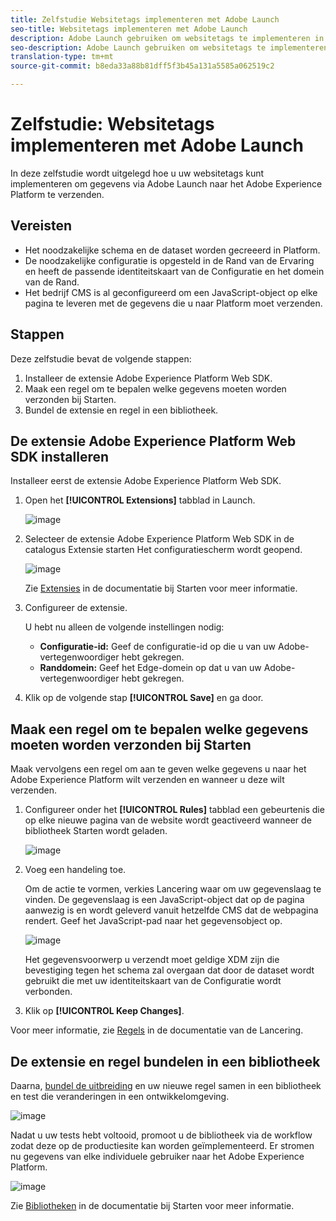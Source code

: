```yaml
---
title: Zelfstudie Websitetags implementeren met Adobe Launch
seo-title: Websitetags implementeren met Adobe Launch
description: Adobe Launch gebruiken om websitetags te implementeren in het Adobe Experience Platform
seo-description: Adobe Launch gebruiken om websitetags te implementeren in het Adobe Experience Platform
translation-type: tm+mt
source-git-commit: b8eda33a88b81dff5f3b45a131a5585a062519c2

---
```



# Zelfstudie: Websitetags implementeren met Adobe Launch

In deze zelfstudie wordt uitgelegd hoe u uw websitetags kunt implementeren om gegevens via Adobe Launch naar het Adobe Experience Platform te verzenden.

## Vereisten

* Het noodzakelijke schema en de dataset worden gecreeerd in Platform.
* De noodzakelijke configuratie is opgesteld in de Rand van de Ervaring en heeft de passende identiteitskaart van de Configuratie en het domein van de Rand.
* Het bedrijf CMS is al geconfigureerd om een JavaScript-object op elke pagina te leveren met de gegevens die u naar Platform moet verzenden.

## Stappen

Deze zelfstudie bevat de volgende stappen:

1. Installeer de extensie Adobe Experience Platform Web SDK.
1. Maak een regel om te bepalen welke gegevens moeten worden verzonden bij Starten.
1. Bundel de extensie en regel in een bibliotheek.

## De extensie Adobe Experience Platform Web SDK installeren

Installeer eerst de extensie Adobe Experience Platform Web SDK.

1. Open het **[!UICONTROL Extensions]** tabblad in Launch.

   ![image](assets/launch-overview.png)

1. Selecteer de extensie Adobe Experience Platform Web SDK in de catalogus Extensie starten Het configuratiescherm wordt geopend.

   ![image](assets/launch-extension-install.png)

   Zie [Extensies](https://docs.adobe.com/content/help/en/launch/using/reference/manage-resources/extensions/overview.html) in de documentatie bij Starten voor meer informatie.

1. Configureer de extensie.

   U hebt nu alleen de volgende instellingen nodig:

   * **Configuratie-id:** Geef de configuratie-id op die u van uw Adobe-vertegenwoordiger hebt gekregen.
   * **Randdomein:** Geef het Edge-domein op dat u van uw Adobe-vertegenwoordiger hebt gekregen.

1. Klik op de volgende stap **[!UICONTROL Save]** en ga door.

## Maak een regel om te bepalen welke gegevens moeten worden verzonden bij Starten

Maak vervolgens een regel om aan te geven welke gegevens u naar het Adobe Experience Platform wilt verzenden en wanneer u deze wilt verzenden.

1. Configureer onder het **[!UICONTROL Rules]** tabblad een gebeurtenis die op elke nieuwe pagina van de website wordt geactiveerd wanneer de bibliotheek Starten wordt geladen.

   ![image](assets/launch-make-a-rule.png)

1. Voeg een handeling toe.

   Om de actie te vormen, verkies Lancering waar om uw gegevenslaag te vinden. De gegevenslaag is een JavaScript-object dat op de pagina aanwezig is en wordt geleverd vanuit hetzelfde CMS dat de webpagina rendert. Geef het JavaScript-pad naar het gegevensobject op.

   ![image](assets/launch-add-aep-action.png)

   Het gegevensvoorwerp u verzendt moet geldige XDM zijn die bevestiging tegen het schema zal overgaan dat door de dataset wordt gebruikt die met uw identiteitskaart van de Configuratie wordt verbonden.

1. Klik op **[!UICONTROL Keep Changes]**.

Voor meer informatie, zie [Regels](https://docs.adobe.com/content/help/en/launch/using/reference/manage-resources/rules.html) in de documentatie van de Lancering.

## De extensie en regel bundelen in een bibliotheek

Daarna, [bundel de uitbreiding](https://docs.adobe.com/content/help/en/launch/using/reference/publish/overview.html) en uw nieuwe regel samen in een bibliotheek en test die veranderingen in een ontwikkelomgeving.

![image](assets/launch-add-changes-to-library.png)

Nadat u uw tests hebt voltooid, promoot u de bibliotheek via de workflow zodat deze op de productiesite kan worden geïmplementeerd. Er stromen nu gegevens van elke individuele gebruiker naar het Adobe Experience Platform.

![image](assets/launch-promote-library.png)

Zie [Bibliotheken](https://docs.adobe.com/content/help/en/launch/using/reference/publish/libraries.html) in de documentatie bij Starten voor meer informatie.